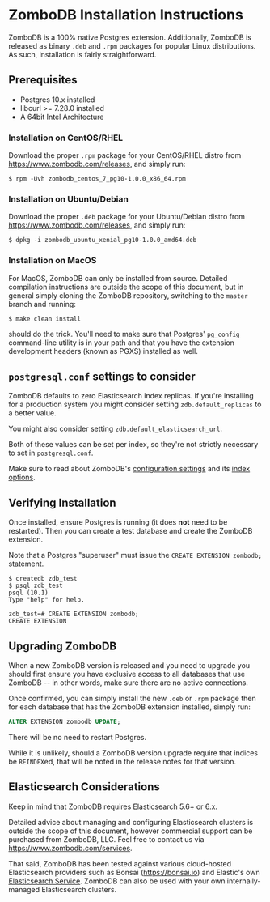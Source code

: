 # ZomboDB Installation Instructions

ZomboDB is a 100% native Postgres extension.  Additionally, ZomboDB is released as binary `.deb` and `.rpm` packages for popular Linux distributions.  As such, installation is fairly straightforward.


## Prerequisites

- Postgres 10.x installed
- libcurl >= 7.28.0 installed
- A 64bit Intel Architecture

### Installation on CentOS/RHEL

Download the proper `.rpm` package for your CentOS/RHEL distro from https://www.zombodb.com/releases, and simply run:

```shell
$ rpm -Uvh zombodb_centos_7_pg10-1.0.0_x86_64.rpm
```

### Installation on Ubuntu/Debian

Download the proper `.deb` package for your Ubuntu/Debian distro from https://www.zombodb.com/releases, and simply run:

```shel
$ dpkg -i zombodb_ubuntu_xenial_pg10-1.0.0_amd64.deb
```

### Installation on MacOS

For MacOS, ZomboDB can only be installed from source.  Detailed compilation instructions are outside the scope of this document, but in general simply cloning the ZomboDB repository, switching to the `master` branch and running:

```shell
$ make clean install
```

should do the trick.  You'll need to make sure that Postgres' `pg_config` command-line utility is in your path and that you have the extension development headers (known as PGXS) installed as well.  

## `postgresql.conf` settings to consider

ZomboDB defaults to zero Elasticsearch index replicas.  If you're installing for a production system you might consider setting `zdb.default_replicas` to a better value.

You might also consider setting `zdb.default_elasticsearch_url`.

Both of these values can be set per index, so they're not strictly necessary to set in `postgresql.conf`.

Make sure to read about ZomboDB's [configuration settings](CONFIGURATION-SETTINGS.md) and its [index options](INDEX-MANAGEMENT.md#with--options).

## Verifying Installation

Once installed, ensure Postgres is running (it does **not** need to be restarted).  Then you can create a test database and create the ZomboDB extension.

Note that a Postgres "superuser" must issue the `CREATE EXTENSION zombodb;` statement.


```shell
$ createdb zdb_test
$ psql zdb_test
psql (10.1)
Type "help" for help.

zdb_test=# CREATE EXTENSION zombodb;
CREATE EXTENSION
```

## Upgrading ZomboDB

When a new ZomboDB version is released and you need to upgrade you should first ensure you have exclusive access to all databases that use ZomboDB -- in other words, make sure there are no active connections.

Once confirmed, you can simply install the new `.deb` or `.rpm` package then for each database that has the ZomboDB extension installed, simply run:

```sql
ALTER EXTENSION zombodb UPDATE;
```

There will be no need to restart Postgres.

While it is unlikely, should a ZomboDB version upgrade require that indices be `REINDEX`ed, that will be noted in the release notes for that version.

## Elasticsearch Considerations

Keep in mind that ZomboDB requires Elasticsearch 5.6+ or 6.x.

Detailed advice about managing and configuring Elasticsearch clusters is outside the scope of this document, however commercial support can be purchased from ZomboDB, LLC.  Feel free to contact us via https://www.zombodb.com/services.

That said, ZomboDB has been tested against various cloud-hosted Elasticsearch providers such as Bonsai (https://bonsai.io) and Elastic's own [Elasticsearch Service](https://www.elastic.co/cloud/elasticsearch-service).  ZomboDB can also be used with your own internally-managed Elasticsearch clusters.

